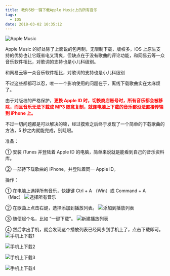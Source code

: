 ```yaml
---
title: 教你5秒一键下载Apple Music上的所有音乐
tags:
  - IOS
date: 2018-03-02 10:35:12
---
```

![Apple Music](http://blog-source.dodomogu.com/WX20180302-105616@2x.png)

Apple Music 的好处除了上面说的包月制，无限制下载，版权多，iOS 上原生支持的优势也让它既省电又清爽，但缺点在于没有歌曲的评论功能，和网易云等一众音乐软件相比，对歌词的支持也是小儿科级别。 

和网易云等一众音乐软件相比，对歌词的支持也是小儿科级别

不过这些都都可以忍，唯一一个影响使用的问题在于，离线下载歌曲实在太麻烦了。

由于对版权的严格保护，<font color="red">**更换 Apple ID 时，切换商店账号时，所有音乐都会被移除，而且音乐无法下载成 MP3 随意复制，就连电脑上下载的音乐都没法直接传输到 iPhone 上。**</font>

不过一切问题都是可以解决的嘛，经过摸索之后终于发现了一个简单的下载歌曲的方法，5 秒之内就能完成，别眨眼。

准备：  

① 安装 iTunes 并登陆着 Apple ID 的电脑，简单来说就是能看到自己的音乐资料库。  

② 一部待下载歌曲的 iPhone，并登陆着同一 Apple ID。

操作：

① 在电脑上选择所有音乐，快捷键 Ctrl + A （Win）或 Command + A （Mac）
![选择所有音乐](http://blog-source.dodomogu.com/WX20180302-110430@2x.png)

② 在歌曲上点击右键，选择添加到播放列表。
![添加到播放列表](http://blog-source.dodomogu.com/WX20180302-110451@2x.png)

③ 随便起个名，比如 “一键下载”。
![新建播放列表](http://blog-source.dodomogu.com/WX20180302-110518@2x.png)

④ 然后拿出手机，就会发现这个播放列表已经同步到手机上了，点击下载即可。
![手机上下载1](http://blog-source.dodomogu.com/WechatIMG17.jpeg)

![手机上下载2](http://blog-source.dodomogu.com/WechatIMG18.jpeg)

![手机上下载3](http://blog-source.dodomogu.com/WechatIMG19.jpeg)

![手机上下载4](http://blog-source.dodomogu.com/WechatIMG20.jpeg)